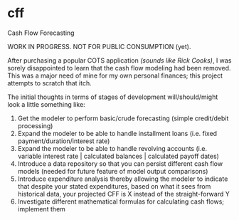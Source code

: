 cff
===

Cash Flow Forecasting

WORK IN PROGRESS.  NOT FOR PUBLIC CONSUMPTION (yet).

After purchasing a popular COTS application <i>(sounds like Rick Cooks)</i>, I was sorely disappointed to learn that the cash flow modeling had been removed.  This was a major need of mine for my own personal finances; this project attempts to scratch that itch.

The initial thoughts in terms of stages of development will/should/might look a little something like:<br/>
<ol>
<li>Get the modeler to perform basic/crude forecasting (simple credit/debit processing)</li>
<li>Expand the modeler to be able to handle installment loans (i.e. fixed payment/duration/interest rate)</li>
<li>Expand the modeler to be able to handle revolving accounts (i.e. variable interest rate | calculated balances | calculated payoff dates)</li>
<li>Introduce a data repository so that you can persist different cash flow models (needed for future feature of model output comparisons)</li>
<li>Introduce expenditure analysis thereby allowing the modeler to indicate that despite your stated expenditures, based on what it sees from historical data, your projected CFF is X instead of the straight-forward Y</li>
<li>Investigate different mathematical formulas for calculating cash flows; implement them</li>
</ol>
